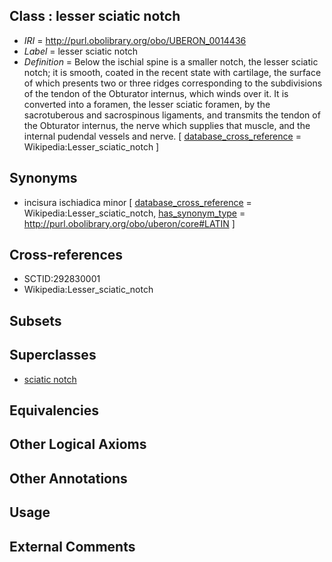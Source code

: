 
## Class : lesser sciatic notch

 * *IRI* = http://purl.obolibrary.org/obo/UBERON_0014436
 * *Label* = lesser sciatic notch
 * *Definition* = Below the ischial spine is a smaller notch, the lesser sciatic notch; it is smooth, coated in the recent state with cartilage, the surface of which presents two or three ridges corresponding to the subdivisions of the tendon of the Obturator internus, which winds over it. It is converted into a foramen, the lesser sciatic foramen, by the sacrotuberous and sacrospinous ligaments, and transmits the tendon of the Obturator internus, the nerve which supplies that muscle, and the internal pudendal vessels and nerve. [ [database_cross_reference](../../ef/oboInOwl#hasDbXref.md) = Wikipedia:Lesser_sciatic_notch ]

## Synonyms

 * incisura ischiadica minor [ [database_cross_reference](../../ef/oboInOwl#hasDbXref.md) = Wikipedia:Lesser_sciatic_notch, [has_synonym_type](../../pe/oboInOwl#hasSynonymType.md) = http://purl.obolibrary.org/obo/uberon/core#LATIN ]

## Cross-references

 * SCTID:292830001
 * Wikipedia:Lesser_sciatic_notch

## Subsets


## Superclasses

 * [sciatic notch](../../UBERON/30/UBERON_0014430.md)

## Equivalencies


## Other Logical Axioms


## Other Annotations


## Usage


## External Comments

